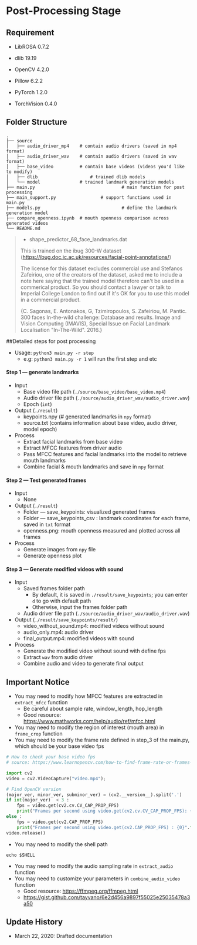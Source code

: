 # Post-Processing Stage

## Requirement

- LibROSA 0.7.2 
- dlib 19.19
- OpenCV 4.2.0

- Pillow 6.2.2
- PyTorch 1.2.0
- TorchVision 0.4.0



## Folder Structure

```
.
├── source                  
│   ├── audio_driver_mp4    # contain audio drivers (saved in mp4 format)
│   ├── audio_driver_wav    # contain audio drivers (saved in wav format)
│   ├── base_video          # contain base videos (videos you'd like to modify)
│   ├── dlib            		# trained dlib models
│   └── model               # trained landmark generation models
├── main.py									# main function for post processing
├── main_support.py					# support functions used in main.py
├── models.py								# define the landmark generation model
├── compare_openness.ipynb	# mouth openness comparison across generated videos
└── README.md
```

> - shape_predictor_68_face_landmarks.dat
>
> This is trained on the ibug 300-W dataset (https://ibug.doc.ic.ac.uk/resources/facial-point-annotations/)
>
> The license for this dataset excludes commercial use and Stefanos Zafeiriou, one of the creators of the dataset, asked me to include a note here saying that the trained model therefore can't be used in a commerical product. So you should contact a lawyer or talk to Imperial College London to find out if it's OK for you to use this model in a commercial product.
>
> {C. Sagonas, E. Antonakos, G, Tzimiropoulos, S. Zafeiriou, M. Pantic. 300 faces In-the-wild challenge: Database and results. Image and Vision Computing (IMAVIS), Special Issue on Facial Landmark Localisation "In-The-Wild". 2016.}



##Detailed steps for post processing

- Usage: ```python3 main.py -r step  ```
  - e.g: `python3 main.py -r 1` will run the first step and etc 

#### Step 1 — generate landmarks

- Input
  - Base video file path (`./source/base_video/base_video.mp4`)
  - Audio driver file path (`./source/audio_driver_wav/audio_driver.wav`)
  - Epoch (`int`)
- Output (`./result`)
  - keypoints.npy (# generated landmarks in `npy` format)
  - source.txt (contains information about base video, audio driver, model epoch)
- Process
  - Extract facial landmarks from base video
  - Extract MFCC features from driver audio
  - Pass MFCC features and facial landmarks into the model to retrieve mouth landmarks
  - Combine facial & mouth landmarks and save in `npy` format

#### Step 2 — Test generated frames

- Input
  - None
- Output (`./result`)
  - Folder — save_keypoints: visualized generated frames
  - Folder — save_keypoints_csv : landmark coordinates for each frame, saved in `txt` format
  - openness.png: mouth openness measured and plotted across all frames
- Process
  - Generate images from `npy` file
  - Generate openness plot

#### Step 3 — Generate modified videos with sound

- Input
  - Saved frames folder path
    - By default, it is saved in `./result/save_keypoints`; you can enter `d` to go with default path
    - Otherwise, input the frames folder path
  - Audio driver file path (`./source/audio_driver_wav/audio_driver.wav`)
- Output (`./result/save_keypoints/result/`)
  - video_without_sound.mp4: modified videos without sound
  - audio_only.mp4: audio driver
  - final_output.mp4: modified videos with sound
- Process
  - Generate the modified video without sound with define fps
  - Extract `wav` from audio driver
  - Combine audio and video to generate final output

## Important Notice

- You may need to modify how MFCC features are extracted in `extract_mfcc` function
  - Be careful about sample rate, window_length, hop_length
  - Good resource: https://www.mathworks.com/help/audio/ref/mfcc.html
- You may need to modify the region of interest (mouth area) in `frame_crop` function
- You may need to modify the frame rate defined in step_3 of the main.py, which should be your base video fps

```python
# How to check your base video fps
# source: https://www.learnopencv.com/how-to-find-frame-rate-or-frames-per-second-fps-in-opencv-python-cpp/

import cv2
video = cv2.VideoCapture("video.mp4");

# Find OpenCV version
(major_ver, minor_ver, subminor_ver) = (cv2.__version__).split('.')
if int(major_ver)  < 3 :
    fps = video.get(cv2.cv.CV_CAP_PROP_FPS)
    print("Frames per second using video.get(cv2.cv.CV_CAP_PROP_FPS): {0}".format(fps))
else :
    fps = video.get(cv2.CAP_PROP_FPS)
    print("Frames per second using video.get(cv2.CAP_PROP_FPS) : {0}".format(fps))
video.release()
```

- You may need to modify the shell path

```shell
echo $SHELL
```

- You may need to modify the audio sampling rate in `extract_audio` function
- You may need to customize your parameters in `combine_audio_video` function
  - Good resource: https://ffmpeg.org/ffmpeg.html
  - https://gist.github.com/tayvano/6e2d456a9897f55025e25035478a3a50



## Update History

- March 22, 2020: Drafted documentation

